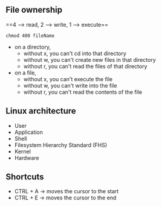 ## File ownership
==4 --> read,
2 --> write,
1 --> execute==

```shell
chmod 400 fileName
```

- on a directory,
	- without x, you can't cd into that directory
	- without w, you can't create new files in that directory
	- without r, you can't read the files of that directory
- on a file,
	- without x, you can't execute the file
	- without w, you can't write into the file
	- without r, you can't read the contents of the file
## Linux architecture
- User
- Application
- Shell
- Filesystem Hierarchy Standard (FHS)
- Kernel
- Hardware 
## Shortcuts
- CTRL + A -> moves the cursor to the start
- CTRL + E -> moves the cursor to the end

